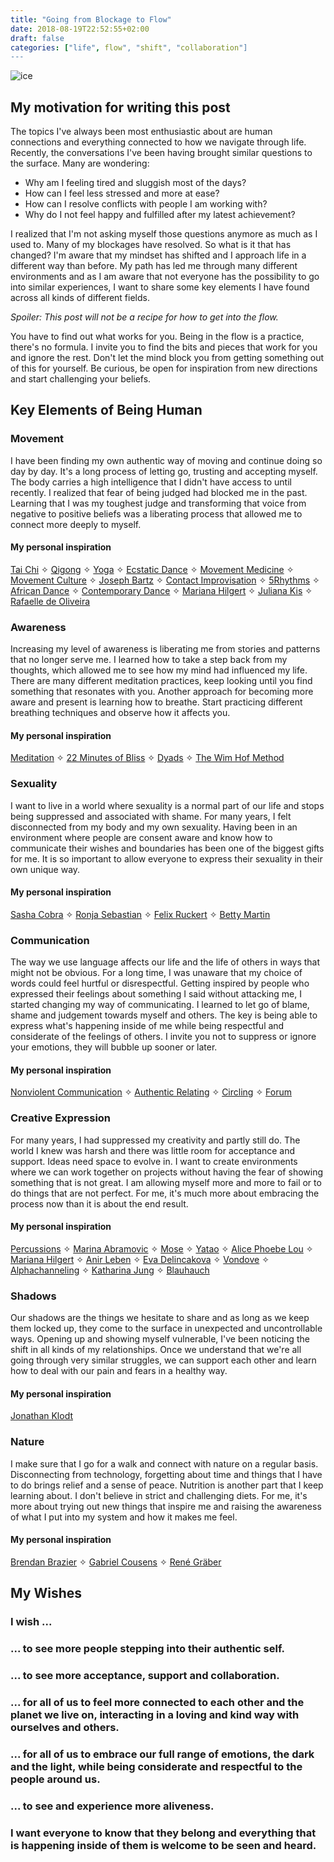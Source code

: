 ```yaml
---
title: "Going from Blockage to Flow"
date: 2018-08-19T22:52:55+02:00
draft: false
categories: ["life", flow", "shift", "collaboration"]
---
```


![ice](/img/ice.jpg)

## My motivation for writing this post

The topics I've always been most enthusiastic about are human connections and everything connected to how we navigate through life. Recently, the conversations I've been having brought similar questions to the surface. Many are wondering: 

- Why am I feeling tired and sluggish most of the days?
- How can I feel less stressed and more at ease?
- How can I resolve conflicts with people I am working with?  
- Why do I not feel happy and fulfilled after my latest achievement?

I realized that I'm not asking myself those questions anymore as much as I used to. Many of my blockages have resolved. So what is it that has changed? I'm aware that my mindset has shifted and I approach life in a different way than before. My path has led me through many different environments and as I am aware that not everyone has the possibility to go into similar experiences, I want to share some key elements I have found across all kinds of different fields.

*Spoiler: This post will not be a recipe for how to get into the flow.*

You have to find out what works for you. Being in the flow is a practice, there's no formula. I invite you to find the bits and pieces that work for you and ignore the rest. Don't let the mind block you from getting something out of this for yourself. Be curious, be open for inspiration from new directions and start challenging your beliefs.

## Key Elements of Being Human

### Movement

I have been finding my own authentic way of moving and continue doing so day by day. It's a long process of letting go, trusting and accepting myself. The body carries a high intelligence that I didn't have access to until recently. I realized that fear of being judged had blocked me in the past. Learning that I was my toughest judge and transforming that voice from negative to positive beliefs was a liberating process that allowed me to connect more deeply to myself.  

#### My personal inspiration

[Tai Chi](https://www.udemy.com/shortest-and-powerful-tai-chi-flow/) ✧ [Qigong](https://www.udemy.com/mystical-qigong) ✧ [Yoga](https://www.youtube.com/channel/UCFKE7WVJfvaHW5q283SxchA) ✧ [Ecstatic Dance](http://www.ecstaticdance.berlin/) ✧ [Movement Medicine](http://movement-medicine.berlin/?lang=en) ✧ [Movement Culture](http://www.idoportal.com/) ✧ [Joseph Bartz](http://josephbartz.de/de/uberblick.html) ✧ [Contact Improvisation](https://www.youtube.com/watch?v=ED8hNoulZv4) ✧ [5Rhythms](https://5rhythmen-in-berlin.de/) ✧ [African Dance](https://www.youtube.com/watch?v=nDxXPbH2wZE) ✧ [Contemporary Dance](http://marameo.de/dozenten/rakesh-sukesh/) ✧ [Mariana Hilgert](https://www.youtube.com/watch?v=kQs-D1fHpVI) ✧ [Juliana Kis](https://www.youtube.com/watch?v=QrrTt1dpiJA) ✧ [Rafaelle de Oliveira](https://www.youtube.com/watch?v=-t6Jrw9lk3s)

### Awareness

Increasing my level of awareness is liberating me from stories and patterns that no longer serve me. I learned how to take a step back from my thoughts, which allowed me to see how my mind had influenced my life. There are many different meditation practices, keep looking until you find something that resonates with you. Another approach for becoming more aware and present is learning how to breathe. Start practicing different breathing techniques and observe how it affects you. 


#### My personal inspiration

[Meditation](https://www.youtube.com/watch?v=9zkbmFTW8qg) ✧ [22 Minutes of Bliss](https://ecstaticawakeningretreat.com/22minsofbliss) ✧ [Dyads](https://medium.com/@laura.kroth/seeing-things-clearly-living-life-fully-why-i-love-dyad-meditation-233eb134c38e) ✧ [The Wim Hof Method](https://www.wimhofmethod.com/breathing-exercises)

### Sexuality

I want to live in a world where sexuality is a normal part of our life and stops being suppressed and associated with shame. For many years, I felt disconnected from my body and my own sexuality. Having been in an environment where people are consent aware and know how to communicate their wishes and boundaries has been one of the biggest gifts for me. It is so important to allow everyone to express their sexuality in their own unique way.

#### My personal inspiration

[Sasha Cobra](https://www.sashacobra.com/) ✧ [Ronja Sebastian](http://ronjasebastian.com/) ✧ [Felix Ruckert](https://www.youtube.com/watch?v=2uxoN7mY5KI) ✧ [Betty Martin](https://bettymartin.org/videos/)

### Communication

The way we use language affects our life and the life of others in ways that might not be obvious. For a long time, I was unaware that my choice of words could feel hurtful or disrespectful. Getting inspired by people who expressed their feelings about something I said without attacking me, I started changing my way of communicating. I learned to let go of blame, shame and judgement towards myself and others. The key is being able to express what's happening inside of me while being respectful and considerate of the feelings of others. I invite you not to suppress or ignore your emotions, they will bubble up sooner or later. 


#### My personal inspiration

[Nonviolent Communication](https://www.youtube.com/watch?v=UEqmZ2E1o64) ✧ [Authentic Relating](https://www.authenticrelatingtraining.com/) ✧ [Circling](http://circlingeurope.com/product/online-course-starting-sept-8/) ✧ [Forum](https://www.zegg-forum.org/de/) 

### Creative Expression

For many years, I had suppressed my creativity and partly still do. The world I knew was harsh and there was little room for acceptance and support. Ideas need space to evolve in. I want to create environments where we can work together on projects without having the fear of showing something that is not great. I am allowing myself more and more to fail or to do things that are not perfect. For me, it's much more about embracing the process now than it is about the end result.

#### My personal inspiration

[Percussions](https://www.youtube.com/watch?v=mH6pMWanENc) ✧ [Marina Abramovic](https://www.youtube.com/watch?v=Qor1zzj-WtA) ✧ [Mose](https://www.youtube.com/watch?v=K4q-zx1keWY) ✧ [Yatao](https://www.youtube.com/watch?v=hzSwPXiPJuE) ✧ [Alice Phoebe Lou](https://www.alicephoebelou.com/) ✧ [Mariana Hilgert](http://marianahilgert.com/) ✧ [Anir Leben](http://anirleben.com/) ✧ [Eva Delincakova](https://www.instagram.com/evadelincakova/) ✧ [Vondove](https://www.instagram.com/vondove/?hl=en) ✧ [Alphachanneling](https://alphachanneling.com/) ✧ [Katharina Jung](https://katharinajung.format.com/) ✧ [Blauhauch](https://www.blauhauch.eu/) 

### Shadows 

Our shadows are the things we hesitate to share and as long as we keep them locked up, they come to the surface in unexpected and uncontrollable ways. Opening up and showing myself vulnerable, I've been noticing the shift in all kinds of my relationships. Once we understand that we're all going through very similar struggles, we can support each other and learn how to deal with our pain and fears in a healthy way. 

#### My personal inspiration

[Jonathan Klodt](https://www.youtube.com/watch?v=ZQDUnpX23K8)

### Nature

I make sure that I go for a walk and connect with nature on a regular basis. Disconnecting from technology, forgetting about time and things that I have to do brings relief and a sense of peace. Nutrition is another part that I keep learning about. I don't believe in strict and challenging diets. For me, it's more about trying out new things that inspire me and raising the awareness of what I put into my system and how it makes me feel. 

#### My personal inspiration

[Brendan Brazier](http://www.brendanbrazier.com/nutritional-philosophy) ✧ [Gabriel Cousens](https://www.goodreads.com/book/show/171662.Conscious_Eating) ✧ [René Gräber](https://heilfasten.renegraeber.de/)


## My Wishes

### I wish ...

### ... to see more people stepping into their authentic self.

### ... to see more acceptance, support and collaboration. 

### ... for all of us to feel more connected to each other and the planet we live on, interacting in a loving and kind way with ourselves and others.

### ... for all of us to embrace our full range of emotions, the dark and the light, while being considerate and respectful to the people around us. 

### ... to see and experience more aliveness.

### **I want everyone to know that they belong and everything that is happening inside of them is welcome to be seen and heard.**